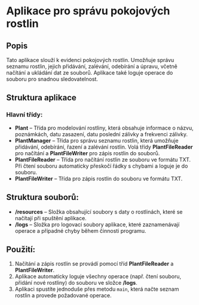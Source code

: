 # Aplikace pro správu pokojových rostlin

## Popis
Tato aplikace slouží k evidenci pokojových rostlin. Umožňuje správu seznamu rostlin, jejich přidávání, zalévání, odebírání a úpravu, včetně načítání a ukládání dat ze souborů. Aplikace také loguje operace do souboru pro snadnou sledovatelnost.

## Struktura aplikace

### Hlavní třídy:
- **Plant** – Třída pro modelování rostliny, která obsahuje informace o názvu, poznámkách, datu zasazení, datu poslední zálivky a frekvenci zálivky.
- **PlantManager** – Třída pro správu seznamu rostlin, která umožňuje přidávání, odebírání, řazení a zalévání rostlin. Volá třídy **PlantFileReader** pro načítání a **PlantFileWriter** pro zápis rostlin do souborů.
- **PlantFileReader** – Třída pro načítání rostlin ze souboru ve formátu TXT. Při čtení souboru automaticky přeskočí řádky s chybami a loguje je do souboru.
- **PlantFileWriter** – Třída pro zápis rostlin do souboru ve formátu TXT. 

## Struktura souborů:
- **/resources** – Složka obsahující soubory s daty o rostlinách, které se načítají při spuštění aplikace.
- **/logs** – Složka pro logovací soubory aplikace, které zaznamenávají operace a případné chyby během činnosti programu.

## Použití:
1. Načítání a zápis rostlin se provádí pomocí tříd **PlantFileReader** a **PlantFileWriter**.
2. Aplikace automaticky loguje všechny operace (např. čtení souboru, přidání nové rostliny) do souboru ve složce **/logs**.
3. Aplikaci spustíte jednoduše přes metodu `main`, která načte seznam rostlin a provede požadované operace.
